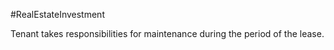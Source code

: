 #RealEstateInvestment 

Tenant takes responsibilities for maintenance during the period of the lease. 